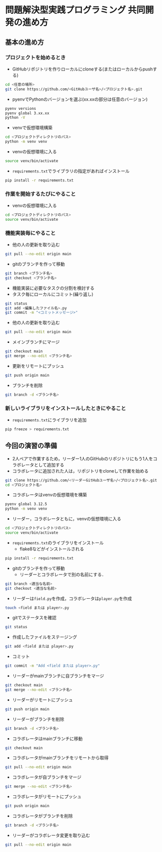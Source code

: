 # 問題解決型実践プログラミング 共同開発の進め方


## 基本の進め方
### プロジェクトを始めるとき
- GitHubリポジトリを作りローカルにcloneする(またはローカルからpushする)
```bash
cd <任意の場所>
git clone https://github.com/<GitHubユーザ名>/<プロジェクト名>.git
```
- pyenvでPythonのバージョンを選ぶ(xx.xxの部分は任意のバージョン)
```bash
pyenv versions
pyenv global 3.xx.xx
python -V
```
- venvで仮想環境構築
```bash
cd <プロジェクトディレクトリのパス>
python -m venv venv
```
- venvの仮想環境に入る
```bash
source venv/bin/activate
```
- `requirements.txt`でライブラリの指定があればインストール
```bash
pip install -r requirements.txt
```

### 作業を開始するたびにやること
- venvの仮想環境に入る
```bash
cd <プロジェクトディレクトリのパス>
source venv/bin/activate
```

### 機能実装毎にやること
- 他の人の更新を取り込む
```bash
git pull --no-edit origin main
```
- gitのブランチを作って移動
```bash
git branch <ブランチ名>
git checkout <ブランチ名>
```
- 機能実装に必要なタスクの分割を検討する
- タスク毎にローカルにコミット(繰り返し)
```bash
git status
git add <編集したファイル名>.py
git commit -m "<コミットメッセージ>"
```
- 他の人の更新を取り込む
```bash
git pull --no-edit origin main
```
- メインブランチにマージ
```bash
git checkout main
git merge --no-edit <ブランチ名>
```
- 更新をリモートにプッシュ
```bash
git push origin main
```
- ブランチを削除
```bash
git branch -d <ブランチ名>
```


### 新しいライブラリをインストールしたときにやること
- `requirements.txt`にライブラリを追加
```bash
pip freeze > requirements.txt
```




## 今回の演習の準備
- 2人ペアで作業するため，リーダー1人のGitHubのリポジトリにもう1人をコラボレータとして追加する
- コラボレータに追加された人は，リポジトリをcloneして作業を始める
```bash
git clone https://github.com/<リーダーGitHubユーザ名>/<プロジェクト名>.git
cd <プロジェクト名>
```
- コラボレータはvenvの仮想環境を構築
```bash
pyenv global 3.12.5
python -m venv venv
```
- リーダー，コラボレータともに，venvの仮想環境に入る
```bash
cd <プロジェクトディレクトリのパス>
source venv/bin/activate
```
- `requirements.txt`のライブラリをインストール
  - flake8などがインストールされる
```bash
pip install -r requirements.txt
```
- gitのブランチを作って移動
  - リーダーとコラボレータで別の名前にする．
```bash
git branch <適当な名前>
git checkout <適当な名前>
```
- リーダーは`field.py`を作成，コラボレータは`player.py`を作成
```bash
touch <field または player>.py
```
- gitでステータスを確認
```bash
git status
```
- 作成したファイルをステージング
```bash
git add <field または player>.py
```
- コミット
```bash
git commit -m "Add <field または player>.py"
```
- リーダーがmainブランチに自ブランチをマージ
```bash
git checkout main
git merge --no-edit <ブランチ名>
```
- リーダーがリモートにプッシュ
```bash
git push origin main
```
- リーダーがブランチを削除
```bash
git branch -d <ブランチ名>
```
- コラボレータはmainブランチに移動
```bash
git checkout main
```
- コラボレータがmainブランチをリモートから取得
```bash
git pull --no-edit origin main
```
- コラボレータが自ブランチをマージ
```bash
git merge --no-edit <ブランチ名>
```
- コラボレータがリモートにプッシュ
```bash
git push origin main
```
- コラボレータがブランチを削除
```bash
git branch -d <ブランチ名>
```
- リーダーがコラボレータ変更を取り込む
```bash
git pull --no-edit origin main
```





